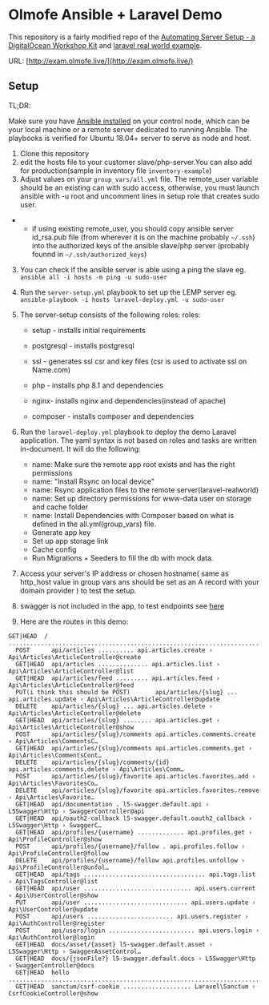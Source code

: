 # Olmofe Ansible + Laravel Demo

This repository is a fairly modified repo of the [Automating Server Setup - a DigitalOcean Workshop Kit](https://www.digitalocean.com/community/meetup_kits/automating-server-setup-with-ansible-a-digitalocean-workshop-kit) and [laravel real world example](https://github.com/f1amy/laravel-realworld-example-app).

URL: [http://exam.olmofe.live/](http://exam.olmofe.live/)

## Setup

TL;DR:

Make sure you have [Ansible installed](https://www.digitalocean.com/community/tutorials/how-to-install-and-configure-ansible-on-ubuntu-18-04) on your control node, which can be your local machine or a remote server dedicated to running Ansible.
The playbooks is verified for Ubuntu 18.04+ server to serve as node and host.

1. Clone this repository
2. edit the hosts file to your customer slave/php-server.You can also add for production(sample in inventory file `inventory-example`)
3. Adjust values on your `group_vars/all.yml` file.
The remote_user variable should be an existing can with sudo access, otherwise, you must launch ansible with -u root and uncomment lines in setup role that creates sudo user.
- -  if using existing remote_user, you should copy ansible server id_rsa.pub file (from wherever it is on the machine probably `~/.ssh`) into the authorized keys of the ansible slave/php server (probably founnd in `~/.ssh/authorized_keys`)
3. You can check if the ansible server is able using a ping the slave eg. `ansible all -i hosts -m ping -u sudo-user`

4. Run the `server-setup.yml` playbook to set up the LEMP server
eg. `ansible-playbook -i hosts laravel-deploy.yml -u sudo-user`

5. The server-setup consists of the following roles:
roles:
    - setup - installs initial requirements

    - postgresql - installs postgresql

    - ssl - generates ssl csr and key files (csr is used to activate ssl on Name.com)

    - php - installs php 8.1 and dependencies

    - nginx- installs nginx and dependencies(instead of apache)

    - composer - installs composer and dependencies


5. Run the `laravel-deploy.yml` playbook to deploy the demo Laravel application. The yaml syntax is not based on roles and tasks are written in-document. It will do the following: 
    - name: Make sure the remote app root exists and has the right permissions
    - name: "Install Rsync on local device"
    - name: Rsync application files to the remote server(laravel-realworld)
    - name: Set up directory permissions for www-data user on storage and cache folder
    - name: Install Dependencies with Composer based on what is defined in the all.yml(group_vars) file.
    - Generate app key
    - Set up app storage link
    - Cache config
    - Run Migrations + Seeders to fill the db with mock data.

6. Access your server's IP address or chosen hostname( same as http_host value in group vars ans should be set as an A record with your domain provider ) to test the setup.

6. swagger is not included in the app, to test endpoints see [here](https://github.com/gothinkster/realworld/tree/main/api)
7. Here are the routes in this demo: 

```
GET|HEAD  / ................................................................................. 
  POST      api/articles .......... api.articles.create › Api\Articles\ArticleController@create
  GET|HEAD  api/articles .............. api.articles.list › Api\Articles\ArticleController@list
  GET|HEAD  api/articles/feed ......... api.articles.feed › Api\Articles\ArticleController@feed
  PUT(i think this should be POST)       api/articles/{slug} ... api.articles.update › Api\Articles\ArticleController@update
  DELETE    api/articles/{slug} ... api.articles.delete › Api\Articles\ArticleController@delete
  GET|HEAD  api/articles/{slug} ........ api.articles.get › Api\Articles\ArticleController@show  
  POST      api/articles/{slug}/comments api.articles.comments.create › Api\Articles\CommentsC…
  GET|HEAD  api/articles/{slug}/comments api.articles.comments.get › Api\Articles\CommentsCont…  
  DELETE    api/articles/{slug}/comments/{id} api.articles.comments.delete › Api\Articles\Comm…  
  POST      api/articles/{slug}/favorite api.articles.favorites.add › Api\Articles\FavoritesCo…  
  DELETE    api/articles/{slug}/favorite api.articles.favorites.remove › Api\Articles\Favorite…  
  GET|HEAD  api/documentation . l5-swagger.default.api › L5Swagger\Http › SwaggerController@api  
  GET|HEAD  api/oauth2-callback l5-swagger.default.oauth2_callback › L5Swagger\Http › SwaggerC…  
  GET|HEAD  api/profiles/{username} ............. api.profiles.get › Api\ProfileController@show  
  POST      api/profiles/{username}/follow . api.profiles.follow › Api\ProfileController@follow  
  DELETE    api/profiles/{username}/follow api.profiles.unfollow › Api\ProfileController@unfol…  
  GET|HEAD  api/tags .................................. api.tags.list › Api\TagsController@list  
  GET|HEAD  api/user .............................. api.users.current › Api\UserController@show  
  PUT       api/user ............................. api.users.update › Api\UserController@update
  POST      api/users ........................ api.users.register › Api\AuthController@register  
  POST      api/users/login ........................ api.users.login › Api\AuthController@login  
  GET|HEAD  docs/asset/{asset} l5-swagger.default.asset › L5Swagger\Http › SwaggerAssetControl…  
  GET|HEAD  docs/{jsonFile?} l5-swagger.default.docs › L5Swagger\Http › SwaggerController@docs   
  GET|HEAD  hello .............................................................................  
  GET|HEAD  sanctum/csrf-cookie ................... Laravel\Sanctum › CsrfCookieController@show
  ```